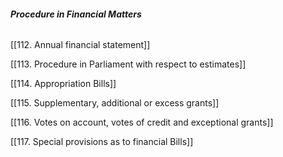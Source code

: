 ###### **_Procedure in Financial Matters_**

[[112. Annual financial statement]]

[[113. Procedure in Parliament with respect to estimates]]

[[114. Appropriation Bills]]

[[115. Supplementary, additional or excess grants]]

[[116. Votes on account, votes of credit and exceptional grants]]

[[117. Special provisions as to financial Bills]]